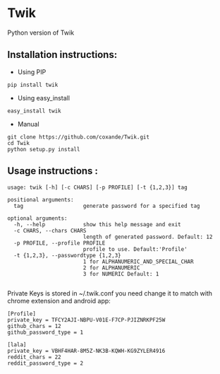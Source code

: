 Twik
====

Python version of Twik


## Installation instructions:
  * Using PIP
  
```pip install twik```

  * Using easy_install
  
```easy_install twik```

  * Manual
```
git clone https://github.com/coxande/Twik.git
cd Twik
python setup.py install
```

## Usage instructions :


```
usage: twik [-h] [-c CHARS] [-p PROFILE] [-t {1,2,3}] tag

positional arguments:
  tag                   generate password for a specified tag

optional arguments:
  -h, --help            show this help message and exit
  -c CHARS, --chars CHARS
                        length of generated password. Default: 12
  -p PROFILE, --profile PROFILE
                        profile to use. Default:'Profile'
  -t {1,2,3}, --passwordtype {1,2,3}
                        1 for ALPHANUMERIC_AND_SPECIAL_CHAR
                        2 for ALPHANUMERIC
                        3 for NUMERIC Default: 1


```

Private Keys is stored in ~/.twik.conf you need change it to match with chrome extension and android app:

```
[Profile]
private_key = TFCY2AJI-NBPU-V01E-F7CP-PJIZNRKPF25W
github_chars = 12
github_password_type = 1

[lala]
private_key = VBHF4HAR-8M5Z-NK3B-KQWH-KG9ZYLER4916
reddit_chars = 22
reddit_password_type = 2
```

